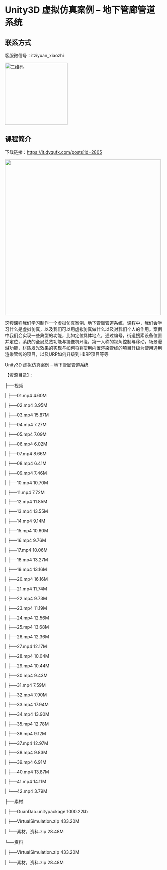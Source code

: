 # Unity3D 虚拟仿真案例 – 地下管廊管道系统

## 联系方式

客服微信号：itziyuan_xiaozhi

<img src="https://ziyuanyun.oss-cn-guangzhou.aliyuncs.com/common/20240614073449/666b82192834a.jpg" width="200" height="200" alt="二维码">

## 课程简介

下载链接：https://it.dyqufx.com/posts?id=2805

<img src="https://ziyuanyun.oss-cn-guangzhou.aliyuncs.com/yun/20240515184327/664491cfde7bb.jpg" width="500" alt="">

  这套课程我们学习制作一个虚拟仿真案例，地下管廊管道系统，课程中，我们会学习什么是虚拟仿真，以及我们可以用虚拟仿真做什么以及对我们个人的作用。案例中我们会实现一些典型的功能，比如定位具体地点，通过编号，街道搜索设备位置并定位，系统的全局总览功能与摄像机环绕，第一人称的视角控制与移动，场景漫游功能，材质发光效果的实现与如何将将使用内置渲染管线的项目升级为使用通用渲染管线的项目，以及URP如何升级到HDRP项目等等

 Unity3D 虚拟仿真案例 – 地下管廊管道系统



 【资源目录】:

 ├──视频

 | ├──01.mp4 4.60M

 | ├──02.mp4 3.95M

 | ├──03.mp4 15.87M

 | ├──04.mp4 7.27M

 | ├──05.mp4 7.09M

 | ├──06.mp4 6.02M

 | ├──07.mp4 8.66M

 | ├──08.mp4 6.41M

 | ├──09.mp4 7.46M

 | ├──10.mp4 10.70M

 | ├──11.mp4 7.72M

 | ├──12.mp4 11.85M

 | ├──13.mp4 13.55M

 | ├──14.mp4 9.14M

 | ├──15.mp4 10.60M

 | ├──16.mp4 9.76M

 | ├──17.mp4 10.06M

 | ├──18.mp4 13.27M

 | ├──19.mp4 13.16M

 | ├──20.mp4 16.16M

 | ├──21.mp4 11.74M

 | ├──22.mp4 9.73M

 | ├──23.mp4 11.19M

 | ├──24.mp4 12.56M

 | ├──25.mp4 13.68M

 | ├──26.mp4 12.36M

 | ├──27.mp4 12.17M

 | ├──28.mp4 10.04M

 | ├──29.mp4 10.44M

 | ├──30.mp4 9.43M

 | ├──31.mp4 7.59M

 | ├──32.mp4 7.90M

 | ├──33.mp4 17.94M

 | ├──34.mp4 13.90M

 | ├──35.mp4 12.78M

 | ├──36.mp4 9.12M

 | ├──37.mp4 12.97M

 | ├──38.mp4 9.83M

 | ├──39.mp4 6.91M

 | ├──40.mp4 13.87M

 | ├──41.mp4 14.11M

 | └──42.mp4 3.79M

 ├──素材

 | ├──GuanDao.unitypackage 1000.22kb

 | ├──VirtualSimulation.zip 433.20M

 | └──素材，资料.zip 28.48M

 └──资料

 | ├──VirtualSimulation.zip 433.20M

 | └──素材，资料.zip 28.48M

  